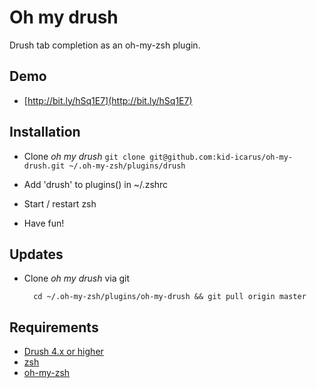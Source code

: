 # Oh my drush

Drush tab completion as an oh-my-zsh plugin.

## Demo

- [http://bit.ly/hSq1E7](http://bit.ly/hSq1E7)

## Installation

- Clone _oh my drush_
        `git clone git@github.com:kid-icarus/oh-my-drush.git ~/.oh-my-zsh/plugins/drush`

- Add 'drush' to plugins() in ~/.zshrc

- Start / restart zsh

- Have fun!

## Updates

- Clone _oh my drush_ via git

        cd ~/.oh-my-zsh/plugins/oh-my-drush && git pull origin master

## Requirements

- [Drush 4.x or higher ](http://drupal.org/project/drush)
- [zsh](http://www.zsh.org/)
- [oh-my-zsh](https://github.com/robbyrussell/oh-my-zsh)
